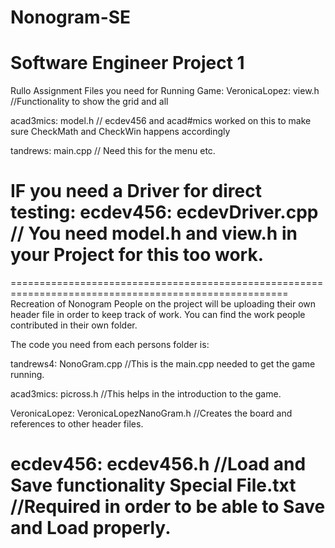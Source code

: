 # Nonogram-SE
Software Engineer Project 1
====================================================================================
Rullo Assignment 
Files you need for Running Game: 
VeronicaLopez: 
view.h  //Functionality to show the grid and all

acad3mics:
model.h // ecdev456 and acad#mics worked on this to make sure CheckMath and CheckWin happens accordingly

tandrews:
main.cpp  // Need this for the menu etc.

IF you need a Driver for direct testing:
ecdev456: 
ecdevDriver.cpp   // You need model.h and view.h in your Project for this too work.
======================================================================================

======================================================================================================
Recreation of Nonogram 
People on the project will be uploading their own header file in order to keep track of work.
You can find the work people contributed in their own folder.

The code you need from each persons folder is:

tandrews4:
NonoGram.cpp  //This is the main.cpp needed to get the game running.

acad3mics:
picross.h   //This helps in the introduction to the game.

VeronicaLopez:
VeronicaLopezNanoGram.h   //Creates the board and references to other header files.

ecdev456:
ecdev456.h  //Load and Save functionality
Special File.txt    //Required in order to be able to Save and Load properly.
====================================================================================================
